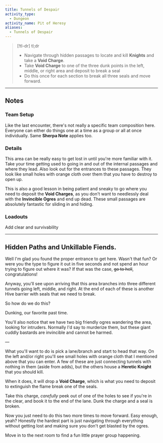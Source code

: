 ```yaml
---
title: Tunnels of Despair
activity_type:
  - Dungeon
activity_name: Pit of Heresy
aliases:
  - Tunnels of Despair
---
```


> [!tl-dr] tl;dr  
> - Navigate through hidden passages to locate and kill **Knights** and take a **Void Charge**.
> - Take **Void Charge** to one of the three dunk points in the left, middle, or right area and deposit to break a seal
> - Do this once for each section to break all three seals and move forward.

___

## Notes

### Team Setup

Like the last encounter, there's not really a specific team composition here. Everyone can either do things one at a time as a group or all at once individually. Same **Sherpa Note** applies too.

### Details

This area can be really easy to get lost in until you're more familiar with it. Take your time getting used to going in and out of the internal passages and where they lead. Also look out for the entrances to these passages. They look like small holes with orange cloth over them that you have to destroy to open up.

This is also a good lesson in being patient and sneaky to go where you need to deposit the **Void Charges**, as you don't want to needlessly deal with the **Invincible Ogres** and end up dead. These small passages are absolutely fantastic for sliding in and hiding.

### Loadouts

Add clear and survivability

----

## Hidden Paths and Unkillable Fiends.

Well I'm glad you found the proper entrance to get here. Wasn't that fun? Or were you the type to figure it out in five seconds and not spend an hour trying to figure out where it was? If that was the case, ~~go to hell~~, congratulations!

Anyway, you'll see upon arriving that this area branches into three different tunnels going left, middle, and right. At the end of each of these is another Hive barrier with seals that we need to break.

So how do we do this?

Dunking, our favorite past time.

You'll also notice that we have two big friendly ogres wandering the area, looking for intruders. Normally I'd say to murderize them, but these giant cuddly bastards are invincible and cannot be harmed.

—

What you'll want to do is pick a lane/branch and start to head that way. On the left and/or right you'll see small holes with orange cloth that I mentioned above that you can enter. A few of these are just connecting tunnels with nothing in them (aside from adds), but the others house a **Heretic Knight** that you should kill.

When it does, it will drop a **Void Charge**, which is what you need to deposit to extinguish the flame break one of the seals.

Take this charge, *carefully* peek out of one of the holes to see if you're in the clear, and book it to the end of the lane. Dunk the charge and a seal is broken.

Now you just need to do this two more times to move forward. Easy enough, yeah? Honestly the hardest part is just navigating through everything without getting lost and making sure you don't get blasted by the ogres.

Move in to the next room to find a fun little prayer group happening.
